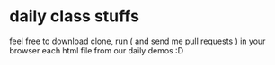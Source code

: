 # daily class stuffs

feel free to download clone, run ( and send me pull requests ) in your browser each html file from our daily demos :D 